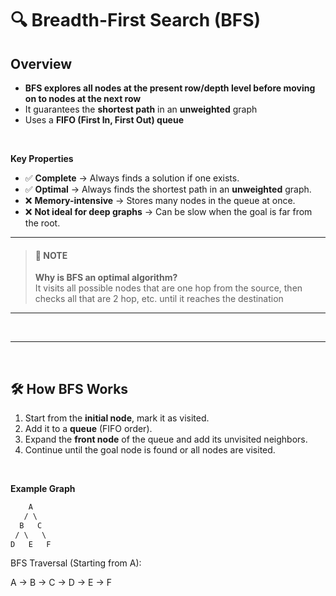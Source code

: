 # 🔍 Breadth-First Search (BFS) 

## **Overview**
- **BFS explores all nodes at the present row/depth level before moving on to nodes at the next row**
- It guarantees the **shortest path** in an **unweighted** graph
- Uses a **FIFO (First In, First Out) queue**

<br>

**Key Properties**  
- ✅ **Complete** → Always finds a solution if one exists.  
- ✅ **Optimal** → Always finds the shortest path in an **unweighted** graph.  
- ❌ **Memory-intensive** → Stores many nodes in the queue at once.  
- ❌ **Not ideal for deep graphs** → Can be slow when the goal is far from the root.  

---
> #### 📌 **NOTE**
> **Why is BFS an optimal algorithm?**
> <br>
> It visits all possible nodes that are one hop from the source, then checks all that are 2 hop, etc. until it reaches the destination 
---

<br>

---

<br>

## 🛠 **How BFS Works**  
1. Start from the **initial node**, mark it as visited.  
2. Add it to a **queue** (FIFO order).  
3. Expand the **front node** of the queue and add its unvisited neighbors.  
4. Continue until the goal node is found or all nodes are visited.  

<br>

**Example Graph**  

```css
    A
   / \
  B   C
 / \   \
D   E   F
```

BFS Traversal (Starting from A):

A → B → C → D → E → F

<br>

